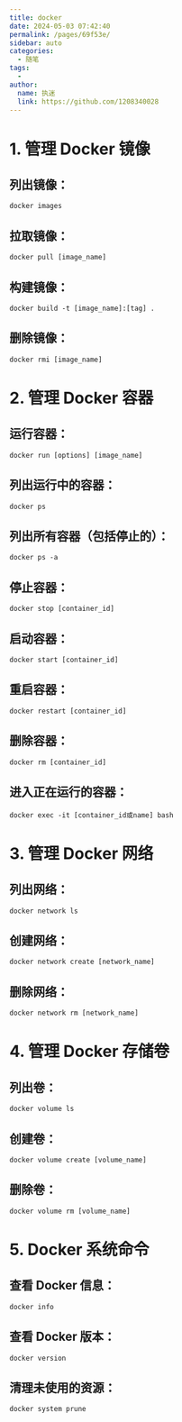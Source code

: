 ```yaml
---
title: docker
date: 2024-05-03 07:42:40
permalink: /pages/69f53e/
sidebar: auto
categories:
  - 随笔
tags:
  - 
author: 
  name: 执迷
  link: https://github.com/1208340028
---
```

# 1. 管理 Docker 镜像

## 列出镜像：

`docker images`

## 拉取镜像：

`docker pull [image_name]`

## 构建镜像：

`docker build -t [image_name]:[tag] .`

## 删除镜像：

`docker rmi [image_name]`

# 2. 管理 Docker 容器

## 运行容器：

`docker run [options] [image_name]`

## 列出运行中的容器：

`docker ps`

## 列出所有容器（包括停止的）：

`docker ps -a`

## 停止容器：

`docker stop [container_id]`

## 启动容器：

`docker start [container_id]`

## 重启容器：

`docker restart [container_id]`

## 删除容器：

`docker rm [container_id]`

## 进入正在运行的容器：

`docker exec -it [container_id或name] bash`

# 3. 管理 Docker 网络

## 列出网络：

`docker network ls`

## 创建网络：

`docker network create [network_name]`

## 删除网络：

`docker network rm [network_name]`

# 4. 管理 Docker 存储卷

## 列出卷：

`docker volume ls`

## 创建卷：

`docker volume create [volume_name]`

## 删除卷：

`docker volume rm [volume_name]`

# 5. Docker 系统命令

## 查看 Docker 信息：

`docker info`

## 查看 Docker 版本：

`docker version`

## 清理未使用的资源：

`docker system prune`
